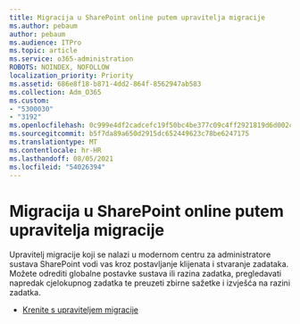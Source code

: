 ```yaml
---
title: Migracija u SharePoint online putem upravitelja migracije
ms.author: pebaum
author: pebaum
ms.audience: ITPro
ms.topic: article
ms.service: o365-administration
ROBOTS: NOINDEX, NOFOLLOW
localization_priority: Priority
ms.assetid: 686e8f18-b871-4dd2-864f-8562947ab583
ms.collection: Adm_O365
ms.custom:
- "5300030"
- "3192"
ms.openlocfilehash: 0c999e4df2cadcefc19f50bc4be377c09c4ff2921819d6d002c5bd223b7719b7
ms.sourcegitcommit: b5f7da89a650d2915dc652449623c78be6247175
ms.translationtype: MT
ms.contentlocale: hr-HR
ms.lasthandoff: 08/05/2021
ms.locfileid: "54026394"
---
```

# <a name="migrating-to-sharepoint-online-via-migration-manager"></a>Migracija u SharePoint online putem upravitelja migracije

Upravitelj migracije koji se nalazi u modernom centru za administratore sustava SharePoint vodi vas kroz postavljanje klijenata i stvaranje zadataka. Možete odrediti globalne postavke sustava ili razina zadatka, pregledavati napredak cjelokupnog zadatka te preuzeti zbirne sažetke i izvješća na razini zadatka.

- [Krenite s upraviteljem migracije](https://docs.microsoft.com/sharepointmigration/mm-get-started)
